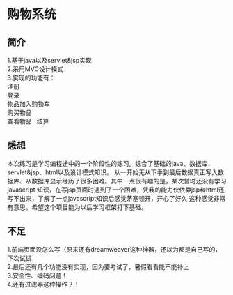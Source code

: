 # 购物系统

## 简介
1.基于java以及servlet&jsp实现  
2.采用MVC设计模式  
3.实现的功能有：  
注册  
登录  
物品加入购物车  
购买物品  
查看物品  
结算  

## 感想  
本次练习是学习编程途中的一个阶段性的练习。综合了基础的java、数据库、servlet&jsp、html以及设计模式知识。
从一开始无从下手到最后数据真正写入数据库、从数据库显示经历了很多困难。其中一点很有趣的是，某次暂时还没有学习javascript
知识，在写jsp页面时遇到了一个困难，凭我的能力仅依靠jsp和html还写不出来，了解了一点javascript知识后感觉茅塞顿开，开心了好久
这种感觉非常有意思。希望这个项目能为以后学习框架打下基础。  

## 不足
1.前端页面没怎么写（原来还有dreamweaver这种神器，还以为都是自己写的，下次试试  
2.最后还有几个功能没有实现，因为要考试了，暑假看看能不能补上  
3.安全性、编码问题！  
4.还有过滤器这种操作？！
